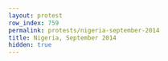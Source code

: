 ```yaml
---
layout: protest
row_index: 759
permalink: protests/nigeria-september-2014
title: Nigeria, September 2014
hidden: true
---
```

